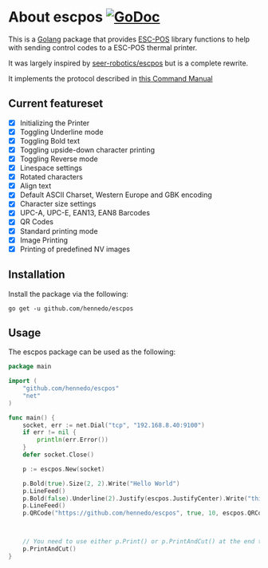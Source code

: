 # About escpos [![GoDoc](https://godoc.org/github.com/hennedo/escpos?status.svg)](https://godoc.org/github.com/hennedo/escpos)

This is a [Golang](http://www.golang.org/project) package that provides
[ESC-POS](https://en.wikipedia.org/wiki/ESC/P) library functions to help with
sending control codes to a ESC-POS thermal printer.

It was largely inspired by [seer-robotics/escpos](https://github.com/seer-robotics/escpos) but is a complete rewrite.

It implements the protocol described in [this Command Manual](https://pos-x.com/download/escpos-programming-manual/)

## Current featureset
  * [x] Initializing the Printer
  * [x] Toggling Underline mode
  * [x] Toggling Bold text
  * [x] Toggling upside-down character printing
  * [x] Toggling Reverse mode
  * [x] Linespace settings
  * [x] Rotated characters
  * [x] Align text
  * [x] Default ASCII Charset, Western Europe and GBK encoding
  * [x] Character size settings
  * [x] UPC-A, UPC-E, EAN13, EAN8 Barcodes
  * [x] QR Codes
  * [x] Standard printing mode
  * [x] Image Printing
  * [x] Printing of predefined NV images

## Installation ##

Install the package via the following:

    go get -u github.com/hennedo/escpos

## Usage ##

The escpos package can be used as the following:

```go
package main

import (
	"github.com/hennedo/escpos"
	"net"
)

func main() {
	socket, err := net.Dial("tcp", "192.168.8.40:9100")
	if err != nil {
		println(err.Error())
	}
	defer socket.Close()

	p := escpos.New(socket)

	p.Bold(true).Size(2, 2).Write("Hello World")
	p.LineFeed()
	p.Bold(false).Underline(2).Justify(escpos.JustifyCenter).Write("this is underlined")
	p.LineFeed()
	p.QRCode("https://github.com/hennedo/escpos", true, 10, escpos.QRCodeErrorCorrectionLevelH)



	// You need to use either p.Print() or p.PrintAndCut() at the end to send the data to the printer.
	p.PrintAndCut()
}
```
